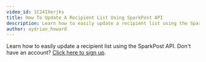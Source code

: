 ```yaml
---
video_id: 1C24IXerjks
title: How To Update A Recipient List Using SparkPost API
description: Learn how to easily update a recipient list using the SparkPost API.
author: aydrian_howard
---
```

Learn how to easily update a recipient list using the SparkPost API. Don't have an account? [Click here to sign up](https://app.sparkpost.com/sign-up?src=Dev-Website&sfdcid=701600000011daf).
